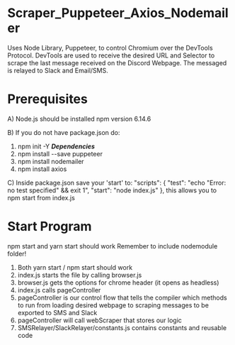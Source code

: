 # Scraper_Puppeteer_Axios_Nodemailer
Uses Node Library, Puppeteer, to control Chromium over the DevTools Protocol. DevTools are used to receive the 
desired URL and Selector to scrape the last message received on the Discord Webpage. The messaged is relayed 
to Slack and Email/SMS.
# Prerequisites
A) Node.js should be installed npm version 6.14.6

B) If you do not have package.json do:
1) npm init -Y
___Dependencies___
2) npm install --save puppeteer
3) npm install nodemailer
4) npm install axios

C) Inside package.json save your 'start' to:
"scripts": {
    "test": "echo \"Error: no test specified\" && exit 1",
    "start": "node index.js"
  },
this allows you to npm start from index.js

# Start Program
npm start and yarn start should work
Remember to include nodemodule folder!

1) Both yarn start / npm start should work 
2) index.js starts the file by calling browser.js
3) browser.js gets the options for chrome header (it opens as headless)
4) index.js calls pageController 
5) pageController is our control flow that tells the compiler which methods to run from loading desired webpage
to scraping messages to be exported to SMS and Slack
6) pageController will call webScraper that stores our logic 
7) SMSRelayer/SlackRelayer/constants.js contains constants and reusable code 

